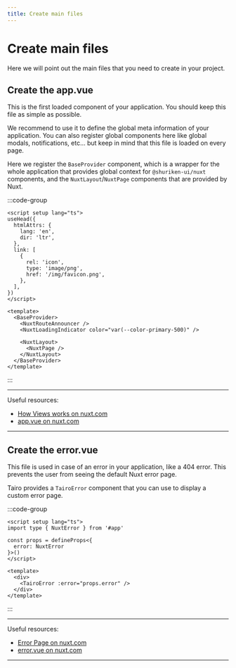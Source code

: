 ```yaml
---
title: Create main files
---
```


# Create main files
Here we will point out the main files that you need to create in your project.

## Create the app.vue

This is the first loaded component of your application. You should keep this file as simple as possible.

We recommend to use it to define the global meta information of your application. You can also register global components here like global modals, notifications, etc... but keep in mind that this file is loaded on every page.

Here we register the `BaseProvider` component, which is a wrapper for the whole application that provides global context for `@shuriken-ui/nuxt` components, and the `NuxtLayout`/`NuxtPage` components that are provided by Nuxt.

:::code-group
```vue [<app>/app/app.vue]
<script setup lang="ts">
useHead({
  htmlAttrs: {
    lang: 'en',
    dir: 'ltr',
  },
  link: [
    {
      rel: 'icon',
      type: 'image/png',
      href: '/img/favicon.png',
    },
  ],
})
</script>

<template>
  <BaseProvider>
    <NuxtRouteAnnouncer />
    <NuxtLoadingIndicator color="var(--color-primary-500)" />

    <NuxtLayout>
      <NuxtPage />
    </NuxtLayout>
  </BaseProvider>
</template>
```
:::

---

Useful resources:

- [How Views works on nuxt.com](https://nuxt.com/docs/getting-started/views#appvue)
- [app.vue on nuxt.com](https://nuxt.com/docs/guide/directory-structure/app)

---

## Create the error.vue

This file is used in case of an error in your application, like a 404 error. This prevents the user from seeing the default Nuxt error page.

Tairo provides a `TairoError` component that you can use to display a custom error page.

:::code-group
```vue [<app>/app/app.vue]
<script setup lang="ts">
import type { NuxtError } from '#app'

const props = defineProps<{
  error: NuxtError
}>()
</script>

<template>
  <div>
    <TairoError :error="props.error" />
  </div>
</template>
```
:::

---

Useful resources:

- [Error Page on nuxt.com](https://nuxt.com/docs/getting-started/error-handling#error-page)
- [error.vue on nuxt.com](https://nuxt.com/docs/guide/directory-structure/error)

---
